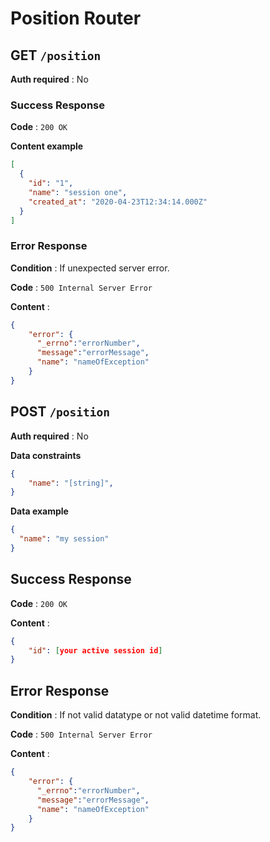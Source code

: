 # Position Router

## GET `/position`

**Auth required** : No

### Success Response

**Code** : `200 OK`

**Content example**

```json
[
  {
    "id": "1",
    "name": "session one",
    "created_at": "2020-04-23T12:34:14.000Z"
  }
]
```

### Error Response

**Condition** : If unexpected server error.

**Code** : `500 Internal Server Error`

**Content** :

```json
{
    "error": {
      "_errno":"errorNumber",
      "message":"errorMessage",
      "name": "nameOfException"
    }
}
```
## POST `/position`

**Auth required** : No

**Data constraints**

```json
{
    "name": "[string]",
}
```

**Data example**

```json
{
  "name": "my session"
}
```

## Success Response

**Code** : `200 OK`

**Content** : 
```json
{
    "id": [your active session id]
}
```

## Error Response

**Condition** : If not valid datatype or not valid datetime format.

**Code** : `500 Internal Server Error`

**Content** :

```json
{
    "error": {
      "_errno":"errorNumber",
      "message":"errorMessage",
      "name": "nameOfException"
    }
}
```
